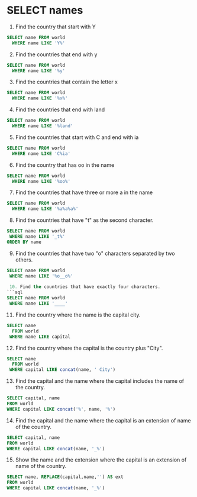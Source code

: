 # SELECT names

1. Find the country that start with Y
```sql
SELECT name FROM world
  WHERE name LIKE 'Y%'
```

2. Find the countries that end with y
```sql
SELECT name FROM world
  WHERE name LIKE '%y'
```

3. Find the countries that contain the letter x
```sql
SELECT name FROM world
  WHERE name LIKE '%x%'
```

4. Find the countries that end with land
```sql
SELECT name FROM world
  WHERE name LIKE '%land'
```

5. Find the countries that start with C and end with ia
```sql
SELECT name FROM world
  WHERE name LIKE 'C%ia'
```

6. Find the country that has oo in the name
```sql
SELECT name FROM world
  WHERE name LIKE '%oo%'
```

7. Find the countries that have three or more a in the name
```sql
SELECT name FROM world
  WHERE name LIKE '%a%a%a%'
```

8. Find the countries that have "t" as the second character.
```sql
SELECT name FROM world
 WHERE name LIKE '_t%'
ORDER BY name
```

9. Find the countries that have two "o" characters separated by two others.
```sql
SELECT name FROM world
 WHERE name LIKE '%o__o%'
 
 10. Find the countries that have exactly four characters.
```sql
SELECT name FROM world
 WHERE name LIKE '____'
```

11. Find the country where the name is the capital city.
```sql
SELECT name
  FROM world
 WHERE name LIKE capital
```

12. Find the country where the capital is the country plus "City".
```sql
SELECT name
  FROM world
 WHERE capital LIKE concat(name, ' City')
```

13. Find the capital and the name where the capital includes the name of the country.
```sql
SELECT capital, name
FROM world
WHERE capital LIKE concat('%', name, '%')
```

14. Find the capital and the name where the capital is an extension of name of the country.
```sql
SELECT capital, name
FROM world
WHERE capital LIKE concat(name, '_%')
```

15. Show the name and the extension where the capital is an extension of name of the country.
```sql
SELECT name, REPLACE(capital,name,'') AS ext
FROM world
WHERE capital LIKE concat(name, '_%')
```